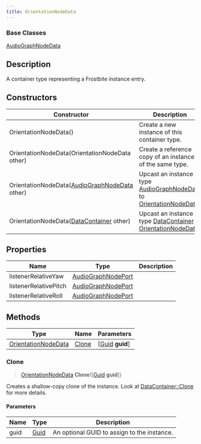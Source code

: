 ```yaml
---
title: OrientationNodeData
---
```

### Base Classes

[AudioGraphNodeData](AudioGraphNodeData)

## Description

A container type representing a Frostbite instance entry.

## Constructors

| Constructor                                                                    | Description                                                                                                                   |
| ------------------------------------------------------------------------------ | ----------------------------------------------------------------------------------------------------------------------------- |
| OrientationNodeData()                                                          | Create a new instance of this container type.                                                                                 |
| OrientationNodeData(OrientationNodeData other)                                 | Create a reference copy of an instance of the same type.                                                                      |
| OrientationNodeData([AudioGraphNodeData](AudioGraphNodeData) other)            | Upcast an instance of type [AudioGraphNodeData](AudioGraphNodeData) to [OrientationNodeData](OrientationNodeData).            |
| OrientationNodeData([DataContainer](/vext/ref/shared/class/datacontainer) other) | Upcast an instance of type [DataContainer](/vext/ref/shared/class/datacontainer) to [OrientationNodeData](OrientationNodeData). |

## Properties

| Name                  | Type                                     | Description |
| --------------------- | ---------------------------------------- | ----------- |
| listenerRelativeYaw   | [AudioGraphNodePort](AudioGraphNodePort) |             |
| listenerRelativePitch | [AudioGraphNodePort](AudioGraphNodePort) |             |
| listenerRelativeRoll  | [AudioGraphNodePort](AudioGraphNodePort) |             |

## Methods

| Type                                       | Name            | Parameters                                     |
| ------------------------------------------ | --------------- | ---------------------------------------------- |
| [OrientationNodeData](OrientationNodeData) | [Clone](#clone) | \[[Guid](/vext/ref/shared/class/guid) **guid**\] |

### Clone

> [OrientationNodeData](OrientationNodeData) **Clone**(\[[Guid](/vext/ref/shared/class/guid) **guid**\])

Creates a shallow-copy clone of the instance. Look at [DataContainer::Clone](/vext/ref/shared/class/datacontainer#clone) for more details.

#### Parameters

| Name | Type         | Description                                 |
| ---- | ------------ | ------------------------------------------- |
| guid | [Guid](Guid) | An optional GUID to assign to the instance. |
